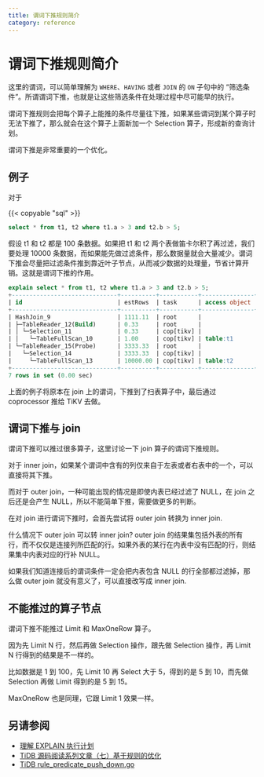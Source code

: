 ```yaml
---
title: 谓词下推规则简介
category: reference
---
```


# 谓词下推规则简介

这里的谓词，可以简单理解为 `WHERE`、`HAVING` 或者 `JOIN` 的 `ON` 子句中的 “筛选条件”。所谓谓词下推，也就是让这些筛选条件在处理过程中尽可能早的执行。

谓词下推规则会把每个算子上能推的条件尽量往下推，如果某些谓词到某个算子时无法下推了，那么就会在这个算子上面新加一个 Selection 算子，形成新的查询计划。

谓词下推是非常重要的一个优化。

## 例子

对于

{{< copyable "sql" >}}

```sql
select * from t1, t2 where t1.a > 3 and t2.b > 5;
```

假设 t1 和 t2 都是 100 条数据。如果把 t1 和 t2 两个表做笛卡尔积了再过滤，我们要处理 10000 条数据，而如果能先做过滤条件，那么数据量就会大量减少。谓词下推会尽量把过滤条件推到靠近叶子节点，从而减少数据的处理量，节省计算开销。这就是谓词下推的作用。

```sql
explain select * from t1, t2 where t1.a > 3 and t2.b > 5;
+------------------------------+----------+-----------+---------------+--------------------------------+
| id                           | estRows  | task      | access object | operator info                  |
+------------------------------+----------+-----------+---------------+--------------------------------+
| HashJoin_9                   | 1111.11  | root      |               | CARTESIAN inner join           |
| ├─TableReader_12(Build)      | 0.33     | root      |               | data:Selection_11              |
| │ └─Selection_11             | 0.33     | cop[tikv] |               | gt(test.t1.a, 3)               |
| │   └─TableFullScan_10       | 1.00     | cop[tikv] | table:t1      | keep order:false, stats:pseudo |
| └─TableReader_15(Probe)      | 3333.33  | root      |               | data:Selection_14              |
|   └─Selection_14             | 3333.33  | cop[tikv] |               | gt(test.t2.b, 5)               |
|     └─TableFullScan_13       | 10000.00 | cop[tikv] | table:t2      | keep order:false, stats:pseudo |
+------------------------------+----------+-----------+---------------+--------------------------------+
7 rows in set (0.00 sec)
```

上面的例子将原本在 join 上的谓词，下推到了扫表算子中，最后通过 coprocessor 推给 TiKV 去做。

## 谓词下推与 join

谓词下推可以推过很多算子，这里讨论一下 join 算子的谓词下推规则。

对于 inner join，如果某个谓词中含有的列仅来自于左表或者右表中的一个，可以直接将其下推。

而对于 outer join，一种可能出现的情况是即使内表已经过滤了 NULL，在 join 之后还是会产生 NULL，所以不能简单下推，需要做更多的判断。

在对 join 进行谓词下推时，会首先尝试将 outer join 转换为 inner join.

什么情况下 outer join 可以转 inner join? outer join 的结果集包括外表的所有行，而不仅仅是连接列所匹配的行。如果外表的某行在内表中没有匹配的行，则结果集中内表对应的行补 NULL。

如果我们知道连接后的谓词条件一定会把内表包含 NULL 的行全部都过滤掉，那么做 outer join 就没有意义了，可以直接改写成 inner join.

## 不能推过的算子节点

谓词下推不能推过 Limit 和 MaxOneRow 算子。

因为先 Limit N 行，然后再做 Selection 操作，跟先做 Selection 操作，再 Limit N 行得到的结果是不一样的。

比如数据是 1 到 100，先 Limit 10 再 Select 大于 5，得到的是 5 到 10，而先做 Selection 再做 Limit 得到的是 5 到 15。

MaxOneRow 也是同理，它跟 Limit 1 效果一样。

## 另请参阅

* [理解 EXPLAIN 执行计划](/reference/performance/understanding-the-query-execution-plan.md)
* [TiDB 源码阅读系列文章（七）基于规则的优化](https://pingcap.com/blog-cn/tidb-source-code-reading-7/#谓词下推)
* [TiDB rule_predicate_push_down.go](https://github.com/pingcap/tidb/blob/master/planner/core/rule_predicate_push_down.go)
